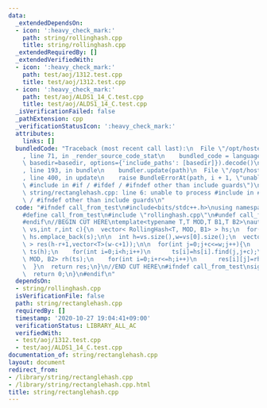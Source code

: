 ```yaml
---
data:
  _extendedDependsOn:
  - icon: ':heavy_check_mark:'
    path: string/rollinghash.cpp
    title: string/rollinghash.cpp
  _extendedRequiredBy: []
  _extendedVerifiedWith:
  - icon: ':heavy_check_mark:'
    path: test/aoj/1312.test.cpp
    title: test/aoj/1312.test.cpp
  - icon: ':heavy_check_mark:'
    path: test/aoj/ALDS1_14_C.test.cpp
    title: test/aoj/ALDS1_14_C.test.cpp
  _isVerificationFailed: false
  _pathExtension: cpp
  _verificationStatusIcon: ':heavy_check_mark:'
  attributes:
    links: []
  bundledCode: "Traceback (most recent call last):\n  File \"/opt/hostedtoolcache/Python/3.9.1/x64/lib/python3.9/site-packages/onlinejudge_verify/documentation/build.py\"\
    , line 71, in _render_source_code_stat\n    bundled_code = language.bundle(stat.path,\
    \ basedir=basedir, options={'include_paths': [basedir]}).decode()\n  File \"/opt/hostedtoolcache/Python/3.9.1/x64/lib/python3.9/site-packages/onlinejudge_verify/languages/cplusplus.py\"\
    , line 193, in bundle\n    bundler.update(path)\n  File \"/opt/hostedtoolcache/Python/3.9.1/x64/lib/python3.9/site-packages/onlinejudge_verify/languages/cplusplus_bundle.py\"\
    , line 400, in update\n    raise BundleErrorAt(path, i + 1, \"unable to process\
    \ #include in #if / #ifdef / #ifndef other than include guards\")\nonlinejudge_verify.languages.cplusplus_bundle.BundleErrorAt:\
    \ string/rectanglehash.cpp: line 6: unable to process #include in #if / #ifdef\
    \ / #ifndef other than include guards\n"
  code: "#ifndef call_from_test\n#include<bits/stdc++.h>\nusing namespace std;\n\n\
    #define call_from_test\n#include \"rollinghash.cpp\"\n#undef call_from_test\n\n\
    #endif\n//BEGIN CUT HERE\ntemplate<typename T,T MOD,T B1,T B2>\nauto rectangle_hash(vector<string>\
    \ vs,int r,int c){\n  vector< RollingHash<T, MOD, B1> > hs;\n  for(string s:vs)\
    \ hs.emplace_back(s);\n\n  int h=vs.size(),w=vs[0].size();\n  vector< vector<T>\
    \ > res(h-r+1,vector<T>(w-c+1));\n\n  for(int j=0;j+c<=w;j++){\n    vector<T>\
    \ ts(h);\n    for(int i=0;i<h;i++)\n      ts[i]=hs[i].find(j,j+c);\n\n    RollingHash<T,\
    \ MOD, B2> rh(ts);\n    for(int i=0;i+r<=h;i++)\n      res[i][j]=rh.find(i,i+r);\n\
    \  }\n  return res;\n}\n//END CUT HERE\n#ifndef call_from_test\nsigned main(){\n\
    \  return 0;\n}\n#endif\n"
  dependsOn:
  - string/rollinghash.cpp
  isVerificationFile: false
  path: string/rectanglehash.cpp
  requiredBy: []
  timestamp: '2020-10-27 19:04:41+09:00'
  verificationStatus: LIBRARY_ALL_AC
  verifiedWith:
  - test/aoj/1312.test.cpp
  - test/aoj/ALDS1_14_C.test.cpp
documentation_of: string/rectanglehash.cpp
layout: document
redirect_from:
- /library/string/rectanglehash.cpp
- /library/string/rectanglehash.cpp.html
title: string/rectanglehash.cpp
---
```

